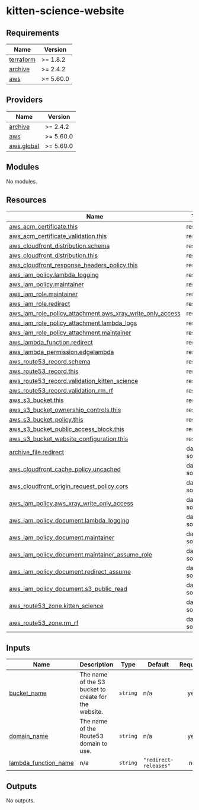 # kitten-science-website

<!-- BEGINNING OF PRE-COMMIT-TERRAFORM DOCS HOOK -->
## Requirements

| Name | Version |
|------|---------|
| <a name="requirement_terraform"></a> [terraform](#requirement\_terraform) | >= 1.8.2 |
| <a name="requirement_archive"></a> [archive](#requirement\_archive) | >= 2.4.2 |
| <a name="requirement_aws"></a> [aws](#requirement\_aws) | >= 5.60.0 |

## Providers

| Name | Version |
|------|---------|
| <a name="provider_archive"></a> [archive](#provider\_archive) | >= 2.4.2 |
| <a name="provider_aws"></a> [aws](#provider\_aws) | >= 5.60.0 |
| <a name="provider_aws.global"></a> [aws.global](#provider\_aws.global) | >= 5.60.0 |

## Modules

No modules.

## Resources

| Name | Type |
|------|------|
| [aws_acm_certificate.this](https://registry.terraform.io/providers/hashicorp/aws/latest/docs/resources/acm_certificate) | resource |
| [aws_acm_certificate_validation.this](https://registry.terraform.io/providers/hashicorp/aws/latest/docs/resources/acm_certificate_validation) | resource |
| [aws_cloudfront_distribution.schema](https://registry.terraform.io/providers/hashicorp/aws/latest/docs/resources/cloudfront_distribution) | resource |
| [aws_cloudfront_distribution.this](https://registry.terraform.io/providers/hashicorp/aws/latest/docs/resources/cloudfront_distribution) | resource |
| [aws_cloudfront_response_headers_policy.this](https://registry.terraform.io/providers/hashicorp/aws/latest/docs/resources/cloudfront_response_headers_policy) | resource |
| [aws_iam_policy.lambda_logging](https://registry.terraform.io/providers/hashicorp/aws/latest/docs/resources/iam_policy) | resource |
| [aws_iam_policy.maintainer](https://registry.terraform.io/providers/hashicorp/aws/latest/docs/resources/iam_policy) | resource |
| [aws_iam_role.maintainer](https://registry.terraform.io/providers/hashicorp/aws/latest/docs/resources/iam_role) | resource |
| [aws_iam_role.redirect](https://registry.terraform.io/providers/hashicorp/aws/latest/docs/resources/iam_role) | resource |
| [aws_iam_role_policy_attachment.aws_xray_write_only_access](https://registry.terraform.io/providers/hashicorp/aws/latest/docs/resources/iam_role_policy_attachment) | resource |
| [aws_iam_role_policy_attachment.lambda_logs](https://registry.terraform.io/providers/hashicorp/aws/latest/docs/resources/iam_role_policy_attachment) | resource |
| [aws_iam_role_policy_attachment.maintainer](https://registry.terraform.io/providers/hashicorp/aws/latest/docs/resources/iam_role_policy_attachment) | resource |
| [aws_lambda_function.redirect](https://registry.terraform.io/providers/hashicorp/aws/latest/docs/resources/lambda_function) | resource |
| [aws_lambda_permission.edgelambda](https://registry.terraform.io/providers/hashicorp/aws/latest/docs/resources/lambda_permission) | resource |
| [aws_route53_record.schema](https://registry.terraform.io/providers/hashicorp/aws/latest/docs/resources/route53_record) | resource |
| [aws_route53_record.this](https://registry.terraform.io/providers/hashicorp/aws/latest/docs/resources/route53_record) | resource |
| [aws_route53_record.validation_kitten_science](https://registry.terraform.io/providers/hashicorp/aws/latest/docs/resources/route53_record) | resource |
| [aws_route53_record.validation_rm_rf](https://registry.terraform.io/providers/hashicorp/aws/latest/docs/resources/route53_record) | resource |
| [aws_s3_bucket.this](https://registry.terraform.io/providers/hashicorp/aws/latest/docs/resources/s3_bucket) | resource |
| [aws_s3_bucket_ownership_controls.this](https://registry.terraform.io/providers/hashicorp/aws/latest/docs/resources/s3_bucket_ownership_controls) | resource |
| [aws_s3_bucket_policy.this](https://registry.terraform.io/providers/hashicorp/aws/latest/docs/resources/s3_bucket_policy) | resource |
| [aws_s3_bucket_public_access_block.this](https://registry.terraform.io/providers/hashicorp/aws/latest/docs/resources/s3_bucket_public_access_block) | resource |
| [aws_s3_bucket_website_configuration.this](https://registry.terraform.io/providers/hashicorp/aws/latest/docs/resources/s3_bucket_website_configuration) | resource |
| [archive_file.redirect](https://registry.terraform.io/providers/hashicorp/archive/latest/docs/data-sources/file) | data source |
| [aws_cloudfront_cache_policy.uncached](https://registry.terraform.io/providers/hashicorp/aws/latest/docs/data-sources/cloudfront_cache_policy) | data source |
| [aws_cloudfront_origin_request_policy.cors](https://registry.terraform.io/providers/hashicorp/aws/latest/docs/data-sources/cloudfront_origin_request_policy) | data source |
| [aws_iam_policy.aws_xray_write_only_access](https://registry.terraform.io/providers/hashicorp/aws/latest/docs/data-sources/iam_policy) | data source |
| [aws_iam_policy_document.lambda_logging](https://registry.terraform.io/providers/hashicorp/aws/latest/docs/data-sources/iam_policy_document) | data source |
| [aws_iam_policy_document.maintainer](https://registry.terraform.io/providers/hashicorp/aws/latest/docs/data-sources/iam_policy_document) | data source |
| [aws_iam_policy_document.maintainer_assume_role](https://registry.terraform.io/providers/hashicorp/aws/latest/docs/data-sources/iam_policy_document) | data source |
| [aws_iam_policy_document.redirect_assume](https://registry.terraform.io/providers/hashicorp/aws/latest/docs/data-sources/iam_policy_document) | data source |
| [aws_iam_policy_document.s3_public_read](https://registry.terraform.io/providers/hashicorp/aws/latest/docs/data-sources/iam_policy_document) | data source |
| [aws_route53_zone.kitten_science](https://registry.terraform.io/providers/hashicorp/aws/latest/docs/data-sources/route53_zone) | data source |
| [aws_route53_zone.rm_rf](https://registry.terraform.io/providers/hashicorp/aws/latest/docs/data-sources/route53_zone) | data source |

## Inputs

| Name | Description | Type | Default | Required |
|------|-------------|------|---------|:--------:|
| <a name="input_bucket_name"></a> [bucket\_name](#input\_bucket\_name) | The name of the S3 bucket to create for the website. | `string` | n/a | yes |
| <a name="input_domain_name"></a> [domain\_name](#input\_domain\_name) | The name of the Route53 domain to use. | `string` | n/a | yes |
| <a name="input_lambda_function_name"></a> [lambda\_function\_name](#input\_lambda\_function\_name) | n/a | `string` | `"redirect-releases"` | no |

## Outputs

No outputs.
<!-- END OF PRE-COMMIT-TERRAFORM DOCS HOOK -->
